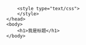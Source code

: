 <!DOCTYPE html>
<html>
	<head>
		<meta charset="UTF-8">
		<title></title>
		
		<style type="text/css">
		</style>
	</head>
	<body>
		<h1>我是标题</h1>
	</body>
</html>

